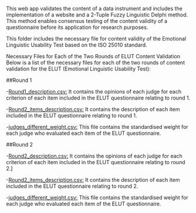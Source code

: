 This web app validates the content of a data instrument and includes the implementation of a website and a 2-Tuple Fuzzy Linguistic Delphi method. This method enables consensus testing of the content validity of a questionnaire before its application for research purposes.

This folder includes the necessary file for content validity of the Emotional Linguistic Usability Test based on the ISO 25010 standard.

Necessary Files for Each of the Two Rounds of ELUT Content Validation
Below is a list of the necessary files for each of the two rounds of content validation for the ELUT (Emotional Linguistic Usability Test):

##Round 1

-[Round1_description.csv:](/2TFLD-ELUT/Round1_description.csv) It contains the opinions of each judge for each criterion of each item included in the ELUT questionnaire relating to round 1.

-[Round2_items_description.csv:](/2TFLD-ELUT/Round1_items_description.csv) It contains the description of each item included in the ELUT questionnaire relating to round 1.

-[judges_different_weight.csv:](/2TFLD-ELUT/judges_different_weight.csv) This file contains the standardised weight for each judge who evaluated each item of the ELUT questionnaire.

##Round 2

-[Round2_description.csv:](/2TFLD-ELUT/Round2_responses.csv) It contains the opinions of each judge for each criterion of each item included in the ELUT questionnaire relating to round 2.]

-[Round2_items_description.csv:](/2TFLD-ELUT/Round2_items_description.csv) It contains the description of each item included in the ELUT questionnaire relating to round 2.

-[judges_different_weight.csv:](/2TFLD-ELUT/judges_different_weight.csv) This file contains the standardised weight for each judge who evaluated each item of the ELUT questionnaire.
